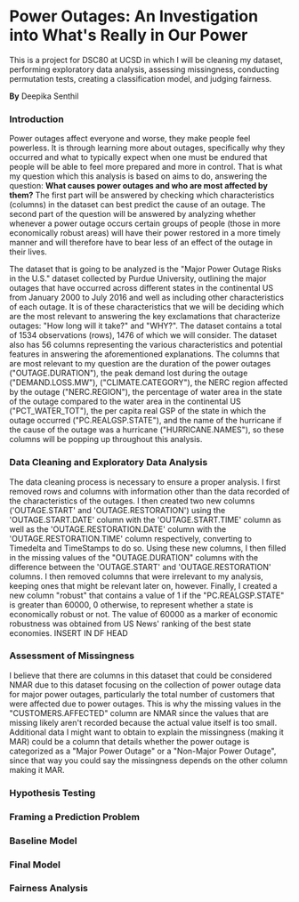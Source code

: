 # Power Outages: An Investigation into What's Really in Our Power
 This is a project for DSC80 at UCSD in which I will be cleaning my dataset, performing exploratory data analysis, assessing missingness, conducting permutation tests, creating a classification model, and judging fairness.

 **By** Deepika Senthil

### Introduction

Power outages affect everyone and worse, they make people feel powerless. It is through learning more about outages, specifically why they occurred and what to typically expect when one must be endured that people will be able to feel more prepared and more in control. That is what my question which this analysis is based on aims to do, answering the question: **What causes power outages and who are most affected by them?** The first part will be answered by checking which characteristics (columns) in the dataset can best predict the cause of an outage. The second part of the question will be answered by analyzing whether whenever a power outage occurs certain groups of people (those in more economically robust areas) will have their power restored in a more timely manner and will therefore have to bear less of an effect of the outage in their lives.

The dataset that is going to be analyzed is the "Major Power Outage Risks in the U.S." dataset collected by Purdue University, outlining the major outages that have occurred across different states in the continental US from January 2000 to July 2016 and well as including other characteristics of each outage. It is of these characteristics that we will be deciding which are the most relevant to answering the key exclamations that characterize outages: "How long will it take?" and "WHY?". The dataset contains a total of 1534 observations (rows), 1476 of which we will consider. The dataset also has 56 columns representing the various characteristics and potential features in answering the aforementioned explanations. The columns that are most relevant to my question are the duration of the power outages ("OUTAGE.DURATION"), the peak demand lost during the outage ("DEMAND.LOSS.MW"), ("CLIMATE.CATEGORY"), the NERC region affected by the outage ("NERC.REGION"), the percentage of water area in the state of the outage compared to the water area in the continental US ("PCT_WATER_TOT"), the per capita real GSP of the state in which the outage occurred ("PC.REALGSP.STATE"), and the name of the hurricane if the cause of the outage was a hurricane ("HURRICANE.NAMES"), so these columns will be popping up throughout this analysis.

### Data Cleaning and Exploratory Data Analysis
The data cleaning process is necessary to ensure a proper analysis. I first removed rows and columns with information other than the data recorded of the characteristics of the outages. I then created two new columns ('OUTAGE.START' and 'OUTAGE.RESTORATION') using the 'OUTAGE.START.DATE' column with the 'OUTAGE.START.TIME' column as well as the 'OUTAGE.RESTORATION.DATE' column with the 'OUTAGE.RESTORATION.TIME' column respectively, converting to Timedelta and TimeStamps to do so. Using these new columns, I then filled in the missing values of the "OUTAGE.DURATION" columns with the difference between the 'OUTAGE.START' and 'OUTAGE.RESTORATION' columns. I then removed columns that were irrelevant to my analysis, keeping ones that might be relevant later on, however. Finally, I created a new column "robust" that contains a value of 1 if the "PC.REALGSP.STATE" is greater than 60000, 0 otherwise, to represent whether a state is economically robust or not. The value of 60000 as a marker of economic robustness was obtained from US News' ranking of the best state economies.
INSERT IN DF HEAD

### Assessment of Missingness
I believe that there are columns in this dataset that could be considered NMAR due to this dataset focusing on the collection of power outage data for major power outages, particularly the total number of customers that were affected due to power outages. This is why the missing values in the "CUSTOMERS.AFFECTED" column are NMAR since the values that are missing likely aren't recorded because the actual value itself is too small. Additional data I might want to obtain to explain the missingness (making it MAR) could be a column that details whether the power outage is categorized as a "Major Power Outage" or a "Non-Major Power Outage", since that way you could say the missingness depends on the other column making it MAR.


### Hypothesis Testing


### Framing a Prediction Problem


### Baseline Model

### Final Model


### Fairness Analysis

<!-- # My Project Title

by Suraj Rampure (rampure@ucsd.edu)

***Note***: If you choose a repo name and title as uninspired as the ones here, I will be quite sad.

---

## Introduction

In this project, we studied the effectiveness of spice challenges in building team morale.

---

## Cleaning and EDA

<iframe src="assets/10-80-enrollment.html" width=800 height=600 frameBorder=0></iframe>

---

## Assessment of Missingness

Here's what a Markdown table looks like. Note that the code for this table was generated _automatically_ from a DataFrame, using

```py
print(counts[['Quarter', 'Count']].head().to_markdown(index=False))
```

| Quarter     |   Count |
|:------------|--------:|
| Fall 2020   |       3 |
| Winter 2021 |       2 |
| Spring 2021 |       6 |
| Summer 2021 |       4 |
| Fall 2021   |      55 |

---

## Hypothesis Testing

' px.scatter(x=inputd["POPDEN_RURAL"], y=inputd["OUTAGE.DURATION"], title='OUTAGE DURATION for Rural Populatin Densities', labels={'x': 'Rural Population Density', 'y': 'Power Outage Duration'})''
'fig.write_html('file-name.html', include_plotlyjs='cdn')'


--- -->